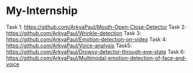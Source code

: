 # My-Internship
Task 1: https://github.com/ArkyaPaul/Mouth-Open-Close-Detector
Task 2: https://github.com/ArkyaPaul/Wrinkle-detection
Task 3:  https://github.com/ArkyaPaul/Emotion-detection-on-video
Task 4: https://github.com/ArkyaPaul/Voice-analysis
Task5: https://github.com/ArkyaPaul/Drowsy-detector-through-eye-state
Task 6: https://github.com/ArkyaPaul/Multimodal-emotion-detection-of-face-and-voice
